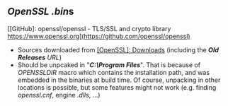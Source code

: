 *OpenSSL* *.bin*s
-----------------

[[GitHub]: openssl/openssl - TLS/SSL and crypto library https://www.openssl.org](https://github.com/openssl/openssl)

- Sources downloaded from [[OpenSSL]: Downloads](https://www.openssl.org/source) (including the ***Old Releases** URL*)
- Should be unpcaked in "***C:\Program Files***". That is because of *OPENSSLDIR* macro which contains the installation path, and was embedded in the binaries at build time. Of course, unpacking in other locations is possible, but some features might not work (e.g. finding *openssl.cnf*, engine *.dll*s, ...)

